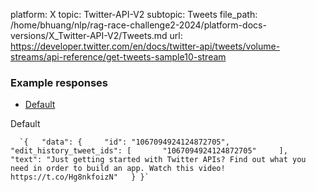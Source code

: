 platform: X
topic: Twitter-API-V2
subtopic: Tweets
file_path: /home/bhuang/nlp/rag-race-challenge2-2024/platform-docs-versions/X_Twitter-API-V2/Tweets.md
url: https://developer.twitter.com/en/docs/twitter-api/tweets/volume-streams/api-reference/get-tweets-sample10-stream

### Example responses

* [Default](#tab0)

Default

      `{   "data": {     "id": "1067094924124872705",     "edit_history_tweet_ids": [       "1067094924124872705"     ],     "text": "Just getting started with Twitter APIs? Find out what you need in order to build an app. Watch this video! https://t.co/Hg8nkfoizN"   } }`